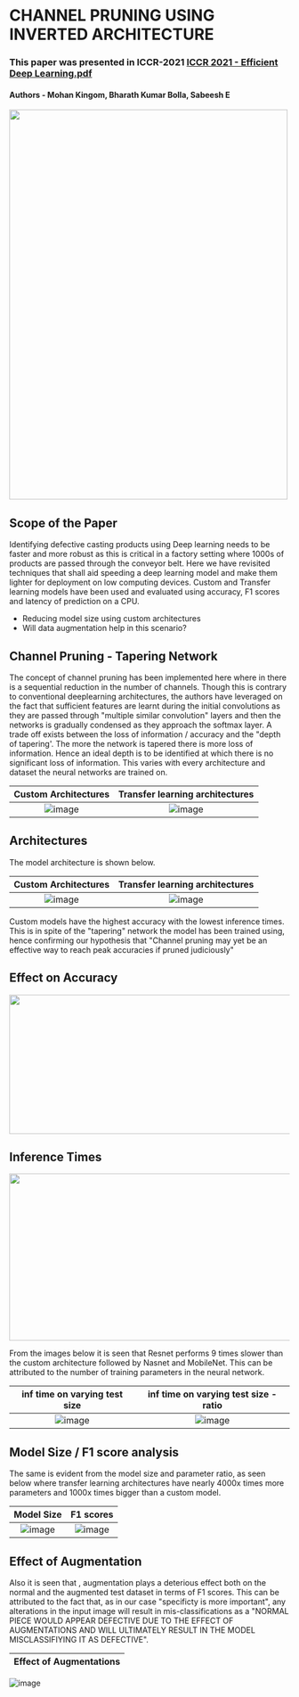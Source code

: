 # CHANNEL PRUNING USING INVERTED ARCHITECTURE

### This paper was presented in ICCR-2021 [ICCR 2021  - Efficient Deep Learning.pdf](https://github.com/sabeesh90/Channel_Pruning-Casting_Detetction/files/7783093/ICCR.2021.-.Efficient.Deep.Learning.pdf)

#### Authors - Mohan Kingom, Bharath Kumar Bolla, Sabeesh E

<img src="https://user-images.githubusercontent.com/48343095/147536928-e3a0a0c9-fc56-42bc-b123-32595d3f8c32.png" width="500"  height = "700"/>


<h2> Scope of the Paper </h2>
Identifying defective casting products using Deep learning needs to be faster and more robust as this is critical in a factory setting where 1000s of products are passed through the conveyor belt. Here we have revisited techniques that shall aid speeding a deep learning model and make them lighter for deployment on low computing devices. Custom and Transfer learning models have been used and evaluated using accuracy, F1 scores and latency of prediction on a CPU. <br>

- Reducing model size using custom architectures <br>
- Will data augmentation help in this scenario?<br>

<h2> Channel Pruning  - Tapering Network </h2>
The concept of channel pruning has been implemented here where in there is a sequential reduction in the number of channels. Though this is contrary to conventional deeplearning architectures, the authors have leveraged on the fact that sufficient features are learnt during the initial convolutions as they are passed through "multiple similar convolution" layers and then the networks is gradually condensed as they approach the softmax layer. A trade off exists between the loss of information / accuracy and the "depth of tapering'. The more the network is tapered there is more loss of information. Hence an ideal depth is to be identified at which there is no significant loss of information. This varies with every architecture and dataset the neural networks are trained on.

Custom Architectures|Transfer learning architectures
:-------------------------:|:-------------------------:
![image](https://user-images.githubusercontent.com/48343095/147533782-92bb9360-a509-4490-b024-08ee48198f38.png) | ![image](https://user-images.githubusercontent.com/48343095/147533793-12f4d26f-b62e-4c26-a999-06c640468180.png)

<h2> Architectures </h2>
The model architecture is shown below.

Custom Architectures|Transfer learning architectures
:-------------------------:|:-------------------------:
![image](https://user-images.githubusercontent.com/48343095/147533950-000d3075-800e-4653-8b37-ed81362862ed.png)| ![image](https://user-images.githubusercontent.com/48343095/147533959-087b783a-4246-4db2-b2ac-8de3069cc540.png)

Custom models have the highest accuracy with the lowest inference times. This is in spite of the "tapering" network the model has been trained using, hence confirming our hypothesis that "Channel pruning may yet be an effective way to reach peak accuracies if pruned  judiciously"

<h2> Effect on Accuracy </h2>
<img src="https://user-images.githubusercontent.com/48343095/147534955-c7b23c63-e511-4109-9c7a-10be30596ebb.png" width="700"  height = "250"/>

<h2> Inference Times </h2>
<img src="https://user-images.githubusercontent.com/48343095/147534984-bcc979e0-4f4b-45a6-9ba0-a688134fa133.png" width="700"  height = "300"/>

From the images below it is seen that Resnet performs 9 times slower than the custom architecture followed by Nasnet and MobileNet. This can be attributed to the number of training parameters in the neural network.

inf time on varying test size|inf time on varying test size - ratio
:-------------------------:|:-------------------------:
![image](https://user-images.githubusercontent.com/48343095/147535550-002889a8-69c7-4062-a404-376a6a95c4e2.png) | ![image](https://user-images.githubusercontent.com/48343095/147535569-18a374fa-731b-4f24-9e5e-532950f9b1cf.png)

<h2> Model Size / F1 score analysis </h2>
The same is evident from the model size and parameter ratio, as seen below where transfer learning architectures have nearly 4000x times more parameters and 1000x times bigger than a custom model.

Model Size| F1 scores
:-------------------------:|:-------------------------:
![image](https://user-images.githubusercontent.com/48343095/147535703-143768c9-dce0-4aa3-a249-a420a99826a9.png) | ![image](https://user-images.githubusercontent.com/48343095/147535711-88fb2e9e-2880-4d9f-a764-016fcc336685.png)


<h2> Effect of Augmentation </h2>
Also it is seen that , augmentation plays a deterious effect both on the normal and the augmented test dataset in terms of F1 scores. This can be attributed to the fact that, as in our case "specificty is more important", any alterations in the input image will result in mis-classifications as a "NORMAL PIECE WOULD APPEAR DEFECTIVE DUE TO THE EFFECT OF AUGMENTATIONS AND WILL ULTIMATELY RESULT IN THE MODEL MISCLASSIFIYING IT AS DEFECTIVE".  

Effect of Augmentations|
:-------------------------:|
![image](https://user-images.githubusercontent.com/48343095/147536513-cd9541d2-82bb-4630-a005-af44129748f0.png)




